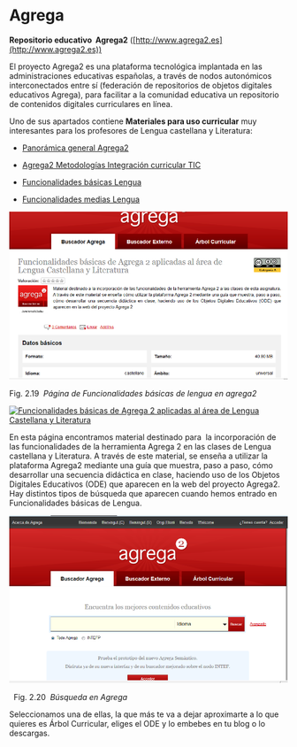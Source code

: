 # Agrega

**Repositorio educativo  Agrega2** ([http://www.agrega2.es](http://www.agrega2.es))

El proyecto Agrega2 es una plataforma tecnológica implantada en las administraciones educativas españolas, a través de nodos autonómicos interconectados entre sí (federación de repositorios de objetos digitales educativos Agrega), para facilitar a la comunidad educativa un repositorio de contenidos digitales curriculares en línea. 

Uno de sus apartados contiene **Materiales para uso curricular** muy interesantes para los profesores de Lengua castellana y Literatura:

*   [Panorámica general Agrega2](http://agrega.educacion.es/ODE2/es/es_2013051412_9122640/embed "Enlace a ventana nueva")
    
*   [Agrega2 Metodologías Integración curricular TIC](http://agrega.educacion.es/ODE2/es/es_2013051412_9123601/embed "Enlace a ventana nueva")
    
*   [Funcionalidades básicas Lengua](http://agrega.educacion.es/ODE2/es/es_2013051412_9115643/embed "Enlace a ventana nueva")
    
*   [Funcionalidades medias Lengua](http://agrega.educacion.es/ODE2/es/es_2013051412_9111950/embed "Enlace a ventana nueva")
    


![Página de funcionalidades básicas de Agrega2 al área de Lengua](img/Agregalengua.png "Página de funcionalidades básicas de Agrega2 al área de Lengua")


Fig. 2.19  _Página de Funcionalidades básicas de lengua en agrega2_


[![Funcionalidades básicas de Agrega 2 aplicadas al área de Lengua Castellana y Literatura](http://agrega.educacion.es/galeriaimg/5b/es_2013051412_9115643/es_2013051412_9115643.png "es_2013051412_9115643")](http://agrega.educacion.es/ODE2/es/es_2013051412_9115643/embed)


En esta página encontramos material destinado para  la incorporación de las funcionalidades de la herramienta Agrega 2 en las clases de Lengua castellana y Literatura. A través de este material, se enseña a utilizar la plataforma Agrega2 mediante una guía que muestra, paso a paso, cómo desarrollar una secuencia didáctica en clase, haciendo uso de los Objetos Digitales Educativos (ODE) que aparecen en la web del proyecto Agrega2. Hay distintos tipos de búsqueda que aparecen cuando hemos entrado en Funcionalidades básicas de Lengua.


![Búsqueda en Agrega](img/bagrega.png "Búsqueda en Agrega")


  Fig. 2.20  _Búsqueda en Agrega_

Seleccionamos una de ellas, la que más te va a dejar aproximarte a lo que quieres es Árbol Curricular, eliges el ODE y lo embebes en tu blog o lo descargas.

